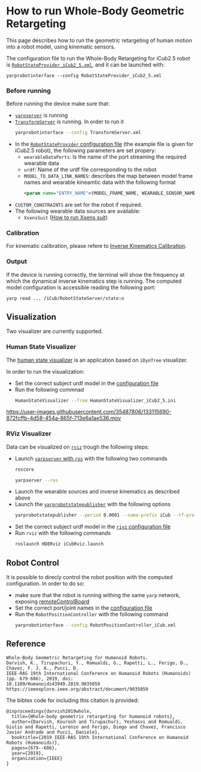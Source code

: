 # How to run Whole-Body Geometric Retargeting
This page describes how to run the geometric retargeting of human motion into a robot model, using kinematic sensors.

The configuration file to run the Whole-Body Retargeting for iCub2.5 robot is [`RobotStateProvider_iCub2_5.xml`](https://github.com/robotology/human-dynamics-estimation/blob/master/conf/xml/RobotStateProvider_iCub2_5.xml), and it can be launched with:
```
yarprobotinterface --config RobotStateProvider_iCub2_5.xml
```

### Before running
Before running the device make sure that:
- [`yarpserver`](https://www.yarp.it/yarpserver.html) is running
- [`TransformServer`](https://www.yarp.it/git-master/classTransformServer.html) is running. In order to run it 
  ```bash
  yarprobotinterface --config TransformServer.xml
  ```
- In the [`RobotStateProvider` configuration file](https://github.com/robotology/human-dynamics-estimation/blob/master/conf/xml/RobotStateProvider_iCub2_5.xml) (the example file is given for iCub2.5 robot), the following parameters are set propery:
  - `wearableDataPorts`: Is the name of the port streaming the required wearable data
  - `urdf`: Name of the urdf file corresponding to the robot
  - `MODEL_TO_DATA_LINK_NAMES`: describes the map between model frame names and wearable kineamtic data with the following format
    ```xml
    <param name="ENTRY_NAME">(MODEL_FRAME_NAME, WEARABLE_SENSOR_NAME)</param>
    ```
- `CUSTOM_CONSTRAINTS` are set for the robot if required.
- The following wearable data sources are available:
  - `XsensSuit` ([How to run Xsens suit](https://github.com/robotology/wearables/blob/master/doc/How-to-run-XsensSuit.md))

### Calibration
For kinematic calibration, please refere to [Inverse Kinematics Calibration](/doc/how-to-run-inverse-kinematics.md#calibration).

### Output
If the device is running correctly, the terminal will show the frequency at which the dynamical inverse kinematics step is running.
The computed model configuration is accessible reading the following port:
```bash
yarp read ... /iCub/RobotStateServer/state:o
```

## Visualization
Two visualizer are currently supported.

### Human State Visualizer
The [human state visualizer](https://github.com/robotology/human-dynamics-estimation/tree/master/modules/HumanStateVisualizerWithDynamics) is an application based on `iDynTree` visualizer.

In order to run the visualization:
- Set the correct subject urdf model in the [configuration file](https://github.com/robotology/human-dynamics-estimation/blob/master/conf/app/HumanStateVisualizer_iCub2_5.ini)
- Run the following commnad
  ```bash
  HumanStateVisualizer --from HumanStateVisualizer_iCub2_5.ini
  ```
  
https://user-images.githubusercontent.com/35487806/133115690-872fcffb-4d58-454a-865f-713e6a1ae536.mov

### RViz Visualizer
Data can be visualized on [`rviz`](http://wiki.ros.org/rviz) trough the following steps:
- Launch [`yarpserver` with `ros`](http://www.yarp.it/git-master/yarp_with_ros_nameservers.html) with the following two commands
  ```bash
  roscore
  ```
  ```bash
  yarpserver --ros
  ```
- Launch the wearable sources and inverse kinematics as described above
- Launch the [`yarprobotstatepublisher`](https://github.com/robotology/idyntree/tree/master/src/tools/yarprobotstatepublisher) with the following options
  ```bash
  yarprobotstatepublisher --period 0.0001 --name-prefix iCub --tf-prefix /iCub/ --model teleoperation_iCub_model_V_2_5.urdf --reduced-model true --base-frame root_link_fake --jointstates-topic "/iCub/joint_states"
  ```
- Set the correct subject urdf model in the [`rivz` configuration file](https://github.com/robotology/human-dynamics-estimation/blob/master/conf/ros/launch/iCubRviz.launch)
- Run `rviz` with the following commands
  ```bash
  roslaunch HDERviz iCubRviz.launch
  ```

## Robot Control
It is possible to direcly control the robot position with the computed configuration.
In order to do so:
- make sure that the robot is running withing the same `yarp` network, exposing [remoteControlBoard](http://www.yarp.it/git-master/classRemoteControlBoard.html)
- Set the correct port/joint names in the [configuration file](https://github.com/robotology/human-dynamics-estimation/blob/master/conf/xml/RobotPositionController_iCub.xml)
- Run the `RobotPositionController` with the following command
  ```bash
  yarprobotinterface --config RobotPositionController_iCub.xml
  ``` 

## Reference

~~~
Whole-Body Geometric Retargeting for Humanoid Robots.
Darvish, K., Tirupachuri, Y., Romualdi, G., Rapetti, L., Ferigo, D., Chavez, F. J. A., Pucci, D.
IEEE-RAS 19th International Conference on Humanoid Robots (Humanoids) (pp. 679-686), 2019, doi:
10.1109/Humanoids43949.2019.9035059
https://ieeexplore.ieee.org/abstract/document/9035059
~~~

The bibtex code for including this citation is provided:

~~~
@inproceedings{darvish2019whole,
  title={Whole-body geometric retargeting for humanoid robots},
  author={Darvish, Kourosh and Tirupachuri, Yeshasvi and Romualdi, Giulio and Rapetti, Lorenzo and Ferigo, Diego and Chavez, Francisco Javier Andrade and Pucci, Daniele},
  booktitle={2019 IEEE-RAS 19th International Conference on Humanoid Robots (Humanoids)},
  pages={679--686},
  year={2019},
  organization={IEEE}
}
~~~
